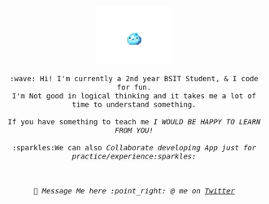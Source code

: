 <p align="center">
  <img src="https://raw.githubusercontent.com/Jervx/Jervx/master/slime_idle_0.gif" width="150px">
  <br><br>
  <samp>
    :wave: Hi! I'm currently a 2nd year BSIT Student, & I code for fun.
    <br> I'm Not good in logical thinking and it takes me a lot of time to understand something.
      <br><br>If you have something to teach me <em>I WOULD BE HAPPY TO LEARN FROM YOU!</em>
    <br>
    <br>:sparkles:We can also <em>Collaborate developing App<em> just for practice/experience:sparkles:<br><br>
    <br><br>💬 Message Me here :point_right: @ me on <a href="https://twitter.com/JerbeeParagas">Twitter</a>
  </samp>
</p>

<!--
**Jervx/Jervx** is a ✨ _special_ ✨ repository because its `README.md` (this file) appears on your GitHub profile.

Here are some ideas to get you started:

- 🔭 I’m currently working on ...
- 🌱 I’m currently learning ...
- 👯 I’m looking to collaborate on ...
- 🤔 I’m looking for help with ...
- 💬 Ask me about ...
- 📫 How to reach me: ...
- 😄 Pronouns: ...
- ⚡ Fun fact: ...
-->
